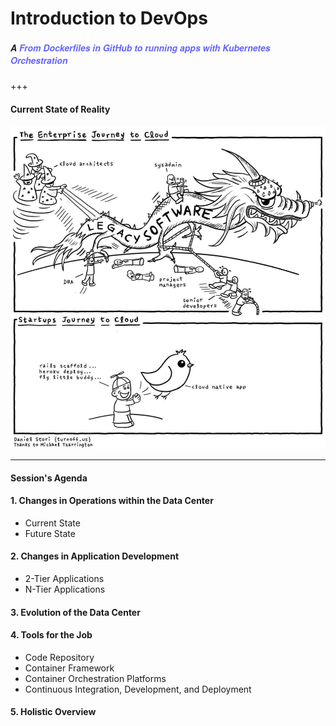 # Introduction to DevOps
##### <span style="font-family:Helvetica Neue; font-weight:bold">A <span style="color:#6565ff">From Dockerfiles in GitHub to running apps with Kubernetes Orchestration</span>

+++

#### Current State of Reality

![Cartoon](images/intro/cartoon.png)

---

#### Session's Agenda

#### 1. Changes in Operations within the Data Center
* Current State
* Future State

#### 2. Changes in Application Development
* 2-Tier Applications
* N-Tier Applications

#### 3. Evolution of the Data Center

#### 4. Tools for the Job
* Code Repository
* Container Framework 
* Container Orchestration Platforms
* Continuous Integration, Development, and Deployment

#### 5. Holistic Overview
